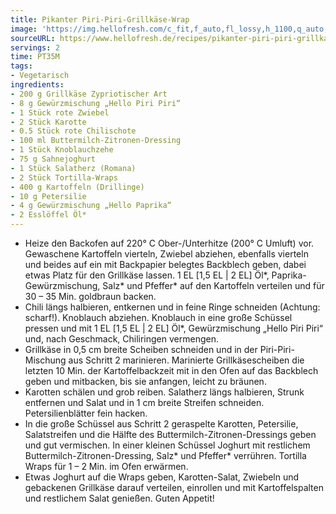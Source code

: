 ```yaml
---
title: Pikanter Piri-Piri-Grillkäse-Wrap
image: 'https://img.hellofresh.com/c_fit,f_auto,fl_lossy,h_1100,q_auto,w_2600/hellofresh_s3/image/pikanter-piri-piri-grillkase-wrap-47b225b4.jpg'
sourceURL: https://www.hellofresh.de/recipes/pikanter-piri-piri-grillkase-wrap-63319297dd7cea616307c4fc
servings: 2
time: PT35M
tags:
- Vegetarisch
ingredients:
- 200 g Grillkäse Zypriotischer Art
- 8 g Gewürzmischung „Hello Piri Piri“
- 1 Stück rote Zwiebel
- 2 Stück Karotte
- 0.5 Stück rote Chilischote
- 100 ml Buttermilch-Zitronen-Dressing
- 1 Stück Knoblauchzehe
- 75 g Sahnejoghurt
- 1 Stück Salatherz (Romana)
- 2 Stück Tortilla-Wraps
- 400 g Kartoffeln (Drillinge)
- 10 g Petersilie
- 4 g Gewürzmischung „Hello Paprika“
- 2 Esslöffel Öl*
---
```


- Heize den Backofen auf 220° C Ober-/Unterhitze (200° C Umluft) vor.  Gewaschene Kartoffeln vierteln, Zwiebel abziehen, ebenfalls vierteln und beides auf ein mit Backpapier belegtes Backblech geben, dabei etwas Platz für den Grillkäse lassen. 1 EL [1,5 EL | 2 EL] Öl\*, Paprika-Gewürzmischung, Salz\* und Pfeffer\* auf den Kartoffeln verteilen und für 30 – 35 Min. goldbraun backen.
- Chili längs halbieren, entkernen und in feine Ringe schneiden (Achtung: scharf!).  Knoblauch abziehen.  Knoblauch in eine große Schüssel pressen und mit 1 EL [1,5 EL | 2 EL] Öl\*, Gewürzmischung „Hello Piri Piri“ und, nach Geschmack, Chiliringen vermengen.
- Grillkäse in 0,5 cm breite Scheiben schneiden und in der Piri-Piri-Mischung aus Schritt 2 marinieren.  Marinierte Grillkäsescheiben die letzten 10 Min. der Kartoffelbackzeit mit in den Ofen auf das Backblech geben und mitbacken, bis sie anfangen, leicht zu bräunen.
- Karotten schälen und grob reiben.  Salatherz längs halbieren, Strunk entfernen und Salat und in 1 cm breite Streifen schneiden.  Petersilienblätter fein hacken.
- In die große Schüssel aus Schritt 2 geraspelte Karotten, Petersilie, Salatstreifen und die Hälfte des Buttermilch-Zitronen-Dressings geben und gut vermischen.  In einer kleinen Schüssel Joghurt mit restlichem Buttermilch-Zitronen-Dressing, Salz\* und Pfeffer\* verrühren.  Tortilla Wraps für 1 – 2 Min. im Ofen erwärmen.
- Etwas Joghurt auf die Wraps geben, Karotten-Salat, Zwiebeln und gebackenen Grillkäse darauf verteilen, einrollen und mit Kartoffelspalten und restlichem Salat genießen.  Guten Appetit!
